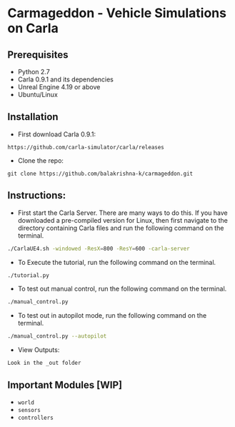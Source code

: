 # Carmageddon - Vehicle Simulations on Carla

## Prerequisites
- Python 2.7
- Carla 0.9.1 and its dependencies
- Unreal Engine 4.19 or above 
- Ubuntu/Linux

## Installation
* First download Carla 0.9.1:
``` 
https://github.com/carla-simulator/carla/releases
```

* Clone the repo:
``` 
git clone https://github.com/balakrishna-k/carmageddon.git
```

## Instructions:
- First start the Carla Server. There are many ways to do this. If you have downloaded a pre-compiled version for Linux, then first navigate to the directory containing Carla files and run the following command on the terminal. 
```bash
./CarlaUE4.sh -windowed -ResX=800 -ResY=600 -carla-server 
```

- To Execute the tutorial, run the following command on the terminal.
```bash
./tutorial.py 
```
- To test out manual control, run the following command on the terminal.
```bash
./manual_control.py 
```

- To test out in autopilot mode, run the following command on the terminal.
```bash
./manual_control.py --autopilot
```

* View Outputs:
```
Look in the _out folder
```

## Important Modules [WIP]
* `world`
* `sensors`
* `controllers`
  